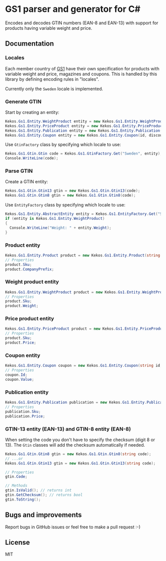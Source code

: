 # GS1 parser and generator for C#

Encodes and decodes GTIN numbers (EAN-8 and EAN-13) with support for
products having variable weight and price.

## Documentation

### Locales

Each member country of [GS1](http://www.gs1.org/) have their own specification for
products with variable weight and price, magazines and coupons. This is handled
by this library by defining encoding rules in "locales".

Currently only the `Sweden` locale is implemented.

### Generate GTIN

Start by creating an entity:

```C#
Kekos.Gs1.Entity.WeightProduct entity = new Kekos.Gs1.Entity.WeightProduct(sku, weight);
Kekos.Gs1.Entity.PriceProduct entity = new Kekos.Gs1.Entity.PriceProduct(sku, price);
Kekos.Gs1.Entity.Publication entity = new Kekos.Gs1.Entity.Publication(sku, price);
Kekos.Gs1.Entity.Coupon entity = new Kekos.Gs1.Entity.Coupon(id, discount);
```

Use `GtinFactory` class by specifying which locale to use:

```C#
Kekos.Gs1.Gtin.Gtin code = Kekos.Gs1.GtinFactory.Get("Sweden", entity);
Console.WriteLine(code);
```

### Parse GTIN

Create a GTIN entity:

```C#
Kekos.Gs1.Gtin.Gtin13 gtin = new Kekos.Gs1.Gtin.Gtin13(code);
Kekos.Gs1.Gtin.Gtin8 gtin = new Kekos.Gs1.Gtin.Gtin8(code);
```

Use `EntityFactory` class by specifying which locale to use:

```C#
Kekos.Gs1.Entity.AbstractEntity entity = Kekos.Gs1.EntityFactory.Get("Sweden", gtin);
if (entity is Kekos.Gs1.Entity.WeightProduct)
{
  Console.WriteLine("Weight: " + entity.Weight);
}
```

### Product entity

```C#
Kekos.Gs1.Entity.Product product = new Kekos.Gs1.Entity.Product(string sku, string company_prefix);
// Properties
product.Sku;
product.CompanyPrefix;
```

### Weight product entity

```C#
Kekos.Gs1.Entity.WeightProduct product = new Kekos.Gs1.Entity.WeightProduct(string sku, float weight);
// Properties
product.Sku;
product.Weight;
```

### Price product entity

```C#
Kekos.Gs1.Entity.PriceProduct product = new Kekos.Gs1.Entity.PriceProduct(string sku, float price);
// Properties
product.Sku;
product.Price;
```

### Coupon entity

```C#
Kekos.Gs1.Entity.Coupon coupon = new Kekos.Gs1.Entity.Coupon(string id, float value);
// Properties
coupon.Id;
coupon.Value;
```

### Publication entity

```C#
Kekos.Gs1.Entity.Publication publication = new Kekos.Gs1.Entity.Publication(string sku, float price);
// Properties
publication.Sku;
publication.Price;
```

### GTIN-13 entity (EAN-13) and GTIN-8 entity (EAN-8)

When setting the code you don't have to specify the checksum (digit 8 or 13).
The `Gtin` classes will add the checksum automatically if needed.

```C#
Kekos.Gs1.Gtin.Gtin8 gtin = new Kekos.Gs1.Gtin.Gtin8(string code);
// ...or
Kekos.Gs1.Gtin.Gtin13 gtin = new Kekos.Gs1.Gtin.Gtin13(string code);

// Properties
gtin.Code;

// Methods
gtin.IsValid(); // returns int
gtin.GetChecksum(); // returns bool
gtin.ToString();
```

## Bugs and improvements

Report bugs in GitHub issues or feel free to make a pull request :-)

## License

MIT
